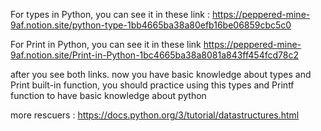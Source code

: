 
For types in Python,  you can see it in these link :
	https://peppered-mine-9af.notion.site/python-type-1bb4665ba38a80efb16be06859cbc5c0

For Print in Python,  you can see it in these link
	https://peppered-mine-9af.notion.site/Print-in-Python-1bc4665ba38a8081a843ff454fcd78c2

after you see both links. now you have basic knowledge about types and Print built-in function,
you should practice using this types and Printf function to have basic knowledge about python

more rescuers :
https://docs.python.org/3/tutorial/datastructures.html

